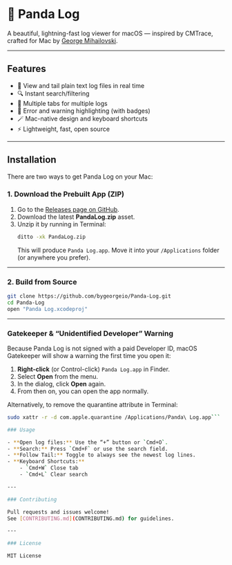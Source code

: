 # 🐼 Panda Log

A beautiful, lightning-fast log viewer for macOS — inspired by CMTrace, crafted for Mac by [George Mihailovski](https://bygeorge.io).

---

## Features

- 📝 View and tail plain text log files in real time
- 🔍 Instant search/filtering
- 🧷 Multiple tabs for multiple logs
- 🐞 Error and warning highlighting (with badges)
- 🪄 Mac-native design and keyboard shortcuts
- ⚡ Lightweight, fast, open source

---

## Installation

There are two ways to get Panda Log on your Mac:

### 1. Download the Prebuilt App (ZIP)

1. Go to the [Releases page on GitHub](https://github.com/bygeorgeio/Panda-Log/releases).
2. Download the latest **PandaLog.zip** asset.
3. Unzip it by running in Terminal:
    ```sh
    ditto -xk PandaLog.zip
    ```
    This will produce `Panda Log.app`. Move it into your `/Applications` folder (or anywhere you prefer).

---

### 2. Build from Source

```sh
git clone https://github.com/bygeorgeio/Panda-Log.git
cd Panda-Log
open "Panda Log.xcodeproj"
```

---

### Gatekeeper & “Unidentified Developer” Warning

Because Panda Log is not signed with a paid Developer ID, macOS Gatekeeper will show a warning the first time you open it:

1. **Right-click** (or Control-click) `Panda Log.app` in Finder.
2. Select **Open** from the menu.
3. In the dialog, click **Open** again.
4. From then on, you can open the app normally.

Alternatively, to remove the quarantine attribute in Terminal:
```sh
sudo xattr -r -d com.apple.quarantine /Applications/Panda\ Log.app```

### Usage

- **Open log files:** Use the “+” button or `Cmd+O`.
- **Search:** Press `Cmd+F` or use the search field.
- **Follow Tail:** Toggle to always see the newest log lines.
- **Keyboard Shortcuts:**
    - `Cmd+W` Close tab
    - `Cmd+L` Clear search

---

### Contributing

Pull requests and issues welcome!  
See [CONTRIBUTING.md](CONTRIBUTING.md) for guidelines.

---

### License

MIT License

